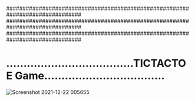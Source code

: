 ###############################################################################
###############################################################################
###############################################################################
#    .....................................TICTACTOE Game...................................
![Screenshot 2021-12-22 005655](https://user-images.githubusercontent.com/41261203/146986646-be6aa8ca-9fd0-485e-9a45-9a056eeeb5ea.jpg)
